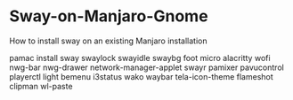 # Sway-on-Manjaro-Gnome
How to install sway on an existing Manjaro installation

pamac install sway swaylock swayidle swaybg foot micro alacritty wofi nwg-bar nwg-drawer network-manager-applet swayr pamixer pavucontrol playerctl light bemenu i3status wako waybar tela-icon-theme flameshot clipman wl-paste
